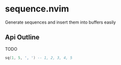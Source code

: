 # sequence.nvim

Generate sequences and insert them into buffers easily

## Api Outline

TODO

```lua
sq(1, 5, ', ') -- 1, 2, 3, 4, 5
```
